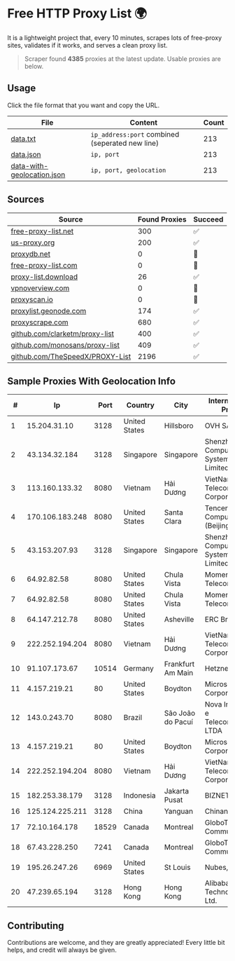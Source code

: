 
# Free HTTP Proxy List 🌍

It is a lightweight project that, every 10 minutes, scrapes lots of free-proxy sites, validates if it works, and serves a clean proxy list.


> Scraper found **4385** proxies at the latest update. Usable proxies are below.

## Usage

Click the file format that you want and copy the URL.


|File|Content|Count|
|----|-------|-----|
|[data.txt](https://raw.githubusercontent.com/themiralay/Proxy-List-World/master/data.txt)|`ip_address:port` combined (seperated new line)|213|
|[data.json](https://raw.githubusercontent.com/themiralay/Proxy-List-World/master/data.json)|`ip, port`|213|
|[data-with-geolocation.json](https://raw.githubusercontent.com/themiralay/Proxy-List-World/master/data-with-geolocation.json)|`ip, port, geolocation`|213|

## Sources

|Source|Found Proxies|Succeed|
|------|-------------|-------|
|[free-proxy-list.net](https://free-proxy-list.net)|300|✅|
|[us-proxy.org](https://www.us-proxy.org)|200|✅|
|[proxydb.net](http://proxydb.net)|0|🚫|
|[free-proxy-list.com](https://free-proxy-list.com/?page=&port=&type%5B%5D=http&type%5B%5D=https&up_time=0&search=Search)|0|🚫|
|[proxy-list.download](https://www.proxy-list.download/HTTP)|26|✅|
|[vpnoverview.com](https://vpnoverview.com/privacy/anonymous-browsing/free-proxy-servers)|0|🚫|
|[proxyscan.io](https://www.proxyscan.io)|0|🚫|
|[proxylist.geonode.com](https://proxylist.geonode.com/api/proxy-list?limit=300&page=1&sort_by=lastChecked&sort_type=desc&protocols=http,https)|174|✅|
|[proxyscrape.com](https://api.proxyscrape.com/v2/?request=displayproxies&protocol=http&timeout=10000&country=all&ssl=all&anonymity=all)|680|✅|
|[github.com/clarketm/proxy-list](https://raw.githubusercontent.com/clarketm/proxy-list/master/proxy-list-raw.txt)|400|✅|
|[github.com/monosans/proxy-list](https://raw.githubusercontent.com/monosans/proxy-list/main/proxies/http.txt)|409|✅|
|[github.com/TheSpeedX/PROXY-List](https://raw.githubusercontent.com/TheSpeedX/PROXY-List/master/http.txt)|2196|✅|


## Sample Proxies With Geolocation Info

|#|Ip|Port|Country|City|Internet Service Provider|
|-|--|----|-------|----|-------------------------|
|1|15.204.31.10|3128|United States|Hillsboro|OVH SAS|
|2|43.134.32.184|3128|Singapore|Singapore|Shenzhen Tencent Computer Systems Company Limited|
|3|113.160.133.32|8080|Vietnam|Hải Dương|VietNam Post and Telecom Corporation|
|4|170.106.183.248|8080|United States|Santa Clara|Tencent Cloud Computing (Beijing) Co|
|5|43.153.207.93|3128|Singapore|Singapore|Shenzhen Tencent Computer Systems Company Limited|
|6|64.92.82.58|8080|United States|Chula Vista|Momentum Telecom, Inc.|
|7|64.92.82.58|8080|United States|Chula Vista|Momentum Telecom, Inc.|
|8|64.147.212.78|8080|United States|Asheville|ERC Broadband|
|9|222.252.194.204|8080|Vietnam|Hải Dương|VietNam Post and Telecom Corporation|
|10|91.107.173.67|10514|Germany|Frankfurt Am Main|Hetzner Online AG|
|11|4.157.219.21|80|United States|Boydton|Microsoft Corporation|
|12|143.0.243.70|8080|Brazil|São João do Pacuí|Nova Info Internet e Telecomunicações LTDA|
|13|4.157.219.21|80|United States|Boydton|Microsoft Corporation|
|14|222.252.194.204|8080|Vietnam|Hải Dương|VietNam Post and Telecom Corporation|
|15|182.253.38.179|3128|Indonesia|Jakarta Pusat|BIZNET|
|16|125.124.225.211|3128|China|Yanguan|Chinanet|
|17|72.10.164.178|18529|Canada|Montreal|GloboTech Communications|
|18|67.43.228.250|7241|Canada|Montreal|GloboTech Communications|
|19|195.26.247.26|6969|United States|St Louis|Nubes, LLC|
|20|47.239.65.194|3128|Hong Kong|Hong Kong|Alibaba (US) Technology Co., Ltd.|



## Contributing

Contributions are welcome, and they are greatly appreciated! Every
little bit helps, and credit will always be given.

